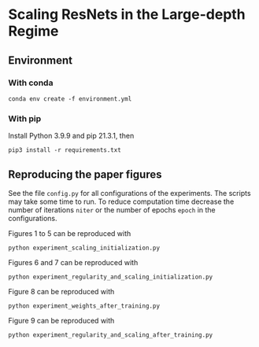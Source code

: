 # Scaling ResNets in the Large-depth Regime

## Environment

### With conda

```
conda env create -f environment.yml
```

### With pip

Install Python 3.9.9 and pip 21.3.1, then

```
pip3 install -r requirements.txt
```

## Reproducing the paper figures

See the file ``config.py`` for all configurations of the experiments. The 
scripts may take some time to run. To reduce computation time decrease the number 
of iterations ``niter`` or the number of epochs ``epoch`` in the configurations.

Figures 1 to 5 can be reproduced with

```
python experiment_scaling_initialization.py
```

Figures 6 and 7 can be reproduced with

```
python experiment_regularity_and_scaling_initialization.py
```

Figure 8 can be reproduced with

```
python experiment_weights_after_training.py
```

Figure 9 can be reproduced with

```
python experiment_regularity_and_scaling_after_training.py
```
